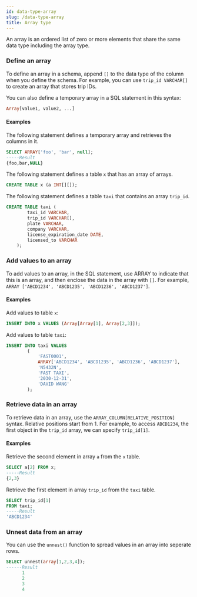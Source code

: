 ```yaml
---
id: data-type-array
slug: /data-type-array
title: Array type
---
```

<head>
  <link rel="canonical" href="https://docs.risingwave.com/docs/current/data-type-array/" />
</head>

An array is an ordered list of zero or more elements that share the same data type including the array type. 

### Define an array

To define an array in a schema, append `[]` to the data type of the column when you define the schema. For example, you can use `trip_id VARCHAR[]` to create an array that stores trip IDs.

You can also define a temporary array in a SQL statement in this syntax:
```sql
Array[value1, value2, ...]
```

#### Examples

The following statement defines a temporary array and retrieves the columns in it.

```sql
SELECT ARRAY['foo', 'bar', null];
-----Result
{foo,bar,NULL}
```

The following statement defines a table `x` that has an array of arrays.

```sql
CREATE TABLE x (a INT[][]);
```

The following statement defines a table `taxi` that contains an array `trip_id`.

```sql
CREATE TABLE taxi (
        taxi_id VARCHAR,
        trip_id VARCHAR[],
        plate VARCHAR,
        company VARCHAR,
        license_expiration_date DATE,
        licensed_to VARCHAR
    );
```


### Add values to an array

To add values to an array, in the SQL statement, use ARRAY to indicate that this is an array, and then enclose the data in the array with `[]`. For example, `ARRAY ['ABCD1234', 'ABCD1235', 'ABCD1236', 'ABCD1237']`.

#### Examples

Add values to table `x`:

```sql
INSERT INTO x VALUES (Array[Array[1], Array[2,3]]);
```

Add values to table `taxi`:
```sql
INSERT INTO taxi VALUES
        (
            'FAST0001',
            ARRAY['ABCD1234', 'ABCD1235', 'ABCD1236', 'ABCD1237'],
            'N5432N', 
            'FAST TAXI', 
            '2030-12-31', 
            'DAVID WANG'
        );
```

### Retrieve data in an array

To retrieve data in an array, use the `ARRAY_COLUMN[RELATIVE_POSITION]` syntax. Relative positions start from 1. For example, to access `ABCD1234`, the first object in the `trip_id` array, we can specify `trip_id[1]`.

#### Examples

Retrieve the second element in array `a` from the `x` table.
```sql
SELECT a[2] FROM x;
-----Result
{2,3}
```

Retrieve the first element in array `trip_id` from the `taxi` table.

```sql
SELECT trip_id[1] 
FROM taxi;
-----Result
'ABCD1234'
```

### Unnest data from an array

You can use the `unnest()` function to spread values in an array into seperate rows.

```sql
SELECT unnest(array[1,2,3,4]);
------Result
      1
      2
      3
      4
```